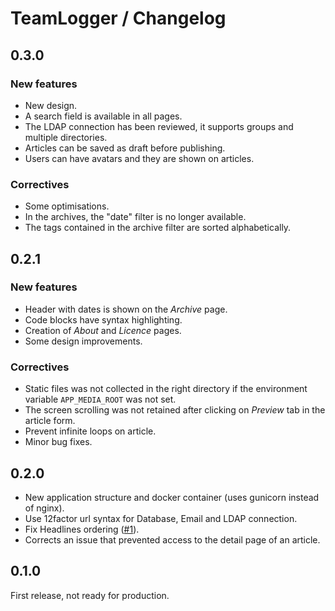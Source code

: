 TeamLogger / Changelog
=====================

0.3.0
-----

### New features 

* New design.
* A search field is available in all pages.
* The LDAP connection has been reviewed, it supports groups and multiple directories.
* Articles can be saved as draft before publishing.
* Users can have avatars and they are shown on articles.

### Correctives

* Some optimisations.
* In the archives, the "date" filter is no longer available.
* The tags contained in the archive filter are sorted alphabetically.

0.2.1
-----

### New features 

* Header with dates is shown on the _Archive_ page.
* Code blocks have syntax highlighting.
* Creation of _About_ and _Licence_ pages.
* Some design improvements.

### Correctives

* Static files was not collected in the right directory if the environment variable `APP_MEDIA_ROOT` was not set.
* The screen scrolling was not retained after clicking on _Preview_ tab in the article form.
* Prevent infinite loops on article.
* Minor bug fixes.

0.2.0
-----

* New application structure and docker container (uses gunicorn instead of nginx).
* Use 12factor url syntax for Database, Email and LDAP connection.
* Fix Headlines ordering ([#1](https://github.com/mpapillon/django-teamlogger/issues/1)).
* Corrects an issue that prevented access to the detail page of an article.

0.1.0
-----

First release, not ready for production.
